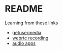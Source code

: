 # README

Learning from these links

- [getusermedia](https://www.html5rocks.com/en/tutorials/getusermedia/intro/)
- [webrtc recording](http://www.smartjava.org/content/record-audio-using-webrtc-chrome-and-speech-recognition-websockets)
- [audio apps](http://webaudiodemos.appspot.com/)

